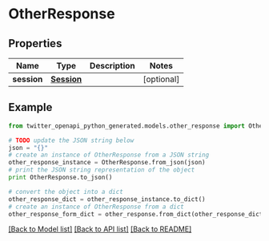 # OtherResponse


## Properties

Name | Type | Description | Notes
------------ | ------------- | ------------- | -------------
**session** | [**Session**](Session.md) |  | [optional] 

## Example

```python
from twitter_openapi_python_generated.models.other_response import OtherResponse

# TODO update the JSON string below
json = "{}"
# create an instance of OtherResponse from a JSON string
other_response_instance = OtherResponse.from_json(json)
# print the JSON string representation of the object
print OtherResponse.to_json()

# convert the object into a dict
other_response_dict = other_response_instance.to_dict()
# create an instance of OtherResponse from a dict
other_response_form_dict = other_response.from_dict(other_response_dict)
```
[[Back to Model list]](../README.md#documentation-for-models) [[Back to API list]](../README.md#documentation-for-api-endpoints) [[Back to README]](../README.md)


